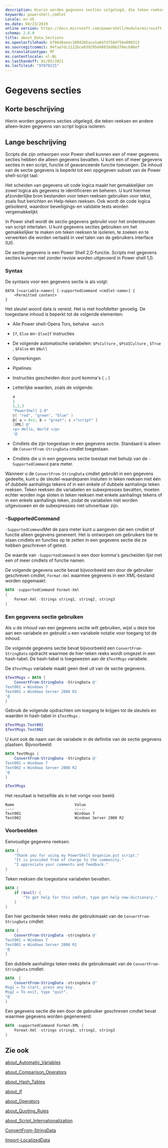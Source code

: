 ```yaml
---
description: Hierin worden gegevens secties uitgelegd, die teken reeksen en andere alleen-lezen gegevens van script logica isoleren.
keywords: powershell,cmdlet
Locale: en-US
ms.date: 04/23/2019
online version: https://docs.microsoft.com/powershell/module/microsoft.powershell.core/about/about_data_sections?view=powershell-7.1&WT.mc_id=ps-gethelp
schema: 2.0.0
title: about_Data_Sections
ms.openlocfilehash: bf86d8aeec1094205ace1a64fdf584f5be000313
ms.sourcegitcommit: 04faa7dc1122bce839295d4891bd8b2f0ecb06ef
ms.translationtype: MT
ms.contentlocale: nl-NL
ms.lasthandoff: 01/05/2021
ms.locfileid: "97879215"
---
```

# <a name="about-data-sections"></a>Gegevens secties

## <a name="short-description"></a>Korte beschrijving
Hierin worden gegevens secties uitgelegd, die teken reeksen en andere alleen-lezen gegevens van script logica isoleren.

## <a name="long-description"></a>Lange beschrijving

Scripts die zijn ontworpen voor Power shell kunnen een of meer gegevens secties hebben die alleen gegevens bevatten. U kunt een of meer gegevens secties in een script, functie of geavanceerde functie toevoegen. De inhoud van de sectie gegevens is beperkt tot een opgegeven subset van de Power shell-script taal.

Het scheiden van gegevens uit code logica maakt het gemakkelijker om zowel logica als gegevens te identificeren en beheren. U kunt hiermee afzonderlijke bron bestanden voor teken reeksen gebruiken voor tekst, zoals fout berichten en Help-teken reeksen. Ook wordt de code logica geïsoleerd, waardoor beveiligings-en validatie tests worden vergemakkelijkt.

In Power shell wordt de sectie gegevens gebruikt voor het ondersteunen van script intertalen.
U kunt gegevens secties gebruiken om het gemakkelijker te maken om teken reeksen te isoleren, te zoeken en te verwerken die worden vertaald in veel talen van de gebruikers interface (UI).

De sectie gegevens is een Power Shell 2,0-functie. Scripts met gegevens secties kunnen niet zonder revisie worden uitgevoerd in Power shell 1,0.

### <a name="syntax"></a>Syntax

De syntaxis voor een gegevens sectie is als volgt:

```
DATA [<variable-name>] [-supportedCommand <cmdlet-name>] {
    <Permitted content>
}
```

Het sleutel woord data is vereist. Het is niet hoofdletter gevoelig. De toegestane inhoud is beperkt tot de volgende elementen:

- Alle Power shell-Opera Tors, behalve `-match`
- `If`, `Else` en- `ElseIf` instructies
- De volgende automatische variabelen: `$PsCulture` , `$PsUICulture` , `$True` , `$False` en `$Null`
- Opmerkingen
- Pipelines
- Instructies gescheiden door punt komma's ( `;` )
- Letterlijke waarden, zoals de volgende:

  ```powershell
  a
  1
  1,2,3
  "PowerShell 2.0"
  @( "red", "green", "blue" )
  @{ a = 0x1; b = "great"; c ="script" }
  [XML] @'
  <p> Hello, World </p>
  '@
  ```

- Cmdlets die zijn toegestaan in een gegevens sectie. Standaard is alleen de `ConvertFrom-StringData` cmdlet toegestaan.
- Cmdlets die u in een gegevens sectie toestaat met behulp van de `-SupportedCommand` para meter.

Wanneer u de `ConvertFrom-StringData` cmdlet gebruikt in een gegevens gedeelte, kunt u de sleutel-waardeparen insluiten in teken reeksen met één of dubbele aanhalings tekens of in een enkele of dubbele aanhalings teken reeksen. Teken reeksen die variabelen en subexpressies bevatten, moeten echter worden inge sloten in teken reeksen met enkele aanhalings tekens of in een enkele aanhalings teken, zodat de variabelen niet worden uitgevouwen en de subexpressies niet uitvoerbaar zijn.

### <a name="-supportedcommand"></a>-SupportedCommand

`-SupportedCommand`Met de para meter kunt u aangeven dat een cmdlet of functie alleen gegevens genereert. Het is ontworpen om gebruikers toe te staan cmdlets en functies op te zetten in een gegevens sectie die ze hebben geschreven of getest.

De waarde van `-SupportedCommand` is een door komma's gescheiden lijst met een of meer cmdlets of functie namen.

De volgende gegevens sectie bevat bijvoorbeeld een door de gebruiker geschreven cmdlet, `Format-Xml` waarmee gegevens in een XML-bestand worden opgemaakt:

```powershell
DATA -supportedCommand Format-Xml
{
    Format-Xml -Strings string1, string2, string3
}
```

### <a name="using-a-data-section"></a>Een gegevens sectie gebruiken

Als u de inhoud van een gegevens sectie wilt gebruiken, wijst u deze toe aan een variabele en gebruikt u een variabele notatie voor toegang tot de inhoud.

De volgende gegevens sectie bevat bijvoorbeeld een `ConvertFrom-StringData` opdracht waarmee de hier-teken reeks wordt omgezet in een hash-tabel. De hash-tabel is toegewezen aan de `$TextMsgs` variabele.

De `$TextMsgs` variabele maakt geen deel uit van de sectie gegevens.

```powershell
$TextMsgs = DATA {
    ConvertFrom-StringData -StringData @'
Text001 = Windows 7
Text002 = Windows Server 2008 R2
'@
}
```

Gebruik de volgende opdrachten om toegang te krijgen tot de sleutels en waarden in hash-tabel in `$TextMsgs` .

```powershell
$TextMsgs.Text001
$TextMsgs.Text002
```

U kunt ook de naam van de variabele in de definitie van de sectie gegevens plaatsen. Bijvoorbeeld:

```powershell
DATA TextMsgs {
    ConvertFrom-StringData -StringData @'
Text001 = Windows 7
Text002 = Windows Server 2008 R2
'@
}

$TextMsgs
```

Het resultaat is hetzelfde als in het vorige voor beeld.

```Output
Name                           Value
----                           -----
Text001                        Windows 7
Text002                        Windows Server 2008 R2
```

### <a name="examples"></a>Voorbeelden

Eenvoudige gegevens reeksen.

```powershell
DATA {
    "Thank you for using my PowerShell Organize.pst script."
    "It is provided free of charge to the community."
    "I appreciate your comments and feedback."
}
```

Teken reeksen die toegestane variabelen bevatten.

```powershell
DATA {
    if ($null) {
        "To get help for this cmdlet, type get-help new-dictionary."
    }
}
```

Een hier geciteerde teken reeks die gebruikmaakt van de `ConvertFrom-StringData` cmdlet:

```powershell
DATA {
    ConvertFrom-StringData -stringdata @'
Text001 = Windows 7
Text002 = Windows Server 2008 R2
'@
}
```

Een dubbele aanhalings teken reeks die gebruikmaakt van de `ConvertFrom-StringData` cmdlet:

```powershell
DATA  {
    ConvertFrom-StringData -stringdata @"
Msg1 = To start, press any key.
Msg2 = To exit, type "quit".
"@
}
```

Een gegevens sectie die een door de gebruiker geschreven cmdlet bevat waarmee gegevens worden gegenereerd:

```powershell
DATA -supportedCommand Format-XML {
    Format-Xml -strings string1, string2, string3
}
```

## <a name="see-also"></a>Zie ook

[about_Automatic_Variables](about_Automatic_Variables.md)

[about_Comparison_Operators](about_Comparison_Operators.md)

[about_Hash_Tables](about_Hash_Tables.md)

[about_If](about_If.md)

[about_Operators](about_Operators.md)

[about_Quoting_Rules](about_Quoting_Rules.md)

[about_Script_Internationalization](about_Script_Internationalization.md)

[ConvertFrom-StringData](xref:Microsoft.PowerShell.Utility.ConvertFrom-StringData)

[Import-LocalizedData](xref:Microsoft.PowerShell.Utility.Import-LocalizedData)

